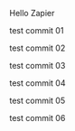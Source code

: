 Hello Zapier

test commit 01

test commit 02

test commit 03

test commit 04

test commit 05

test commit 06
